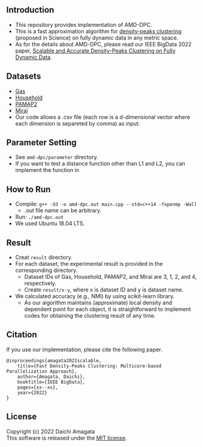## Introduction
* This repository provides implementation of AMD-DPC.
* This is a fast approximation algorithm for [density-peaks clustering](https://science.sciencemag.org/content/344/6191/1492.full) (proposed in Science) on fully dynamic data in any metric space.
* As for the details about AMD-DPC, please read our IEEE BigData 2022 paper, [Scalable and Accurate Density-Peaks Clustering on Fully Dynamic Data](https://).

## Datasets
* [Gas](https://archive.ics.uci.edu/ml/datasets/Gas+sensor+array+under+dynamic+gas+mixtures)
* [Household](https://archive.ics.uci.edu/ml/datasets/Individual+household+electric+power+consumption)
* [PAMAP2](https://archive.ics.uci.edu/ml/datasets/PAMAP2+Physical+Activity+Monitoring)
* [Mirai](https://archive.ics.uci.edu/ml/datasets/Kitsune+Network+Attack+Dataset)
* Our code allows a .csv file (each row is a d-dimensional vector where each dimension is separeted by comma) as input.

## Parameter Setting
* See `amd-dpc/parameter` directory.
* If you want to test a distance function other than L1 and L2, you can implement the function in

## How to Run
* Compile: `g++ -O3 -o amd-dpc.out main.cpp --std=c++14 -fopenmp -Wall`
   * .out file name can be arbitrary.
* Run: `./amd-dpc.out`
* We used Ubuntu 18.04 LTS.

## Result
* Creat `result` directory.
* For each dataset, the experimental result is provided in the corresponding directory.
   * Dataset IDs of Gas, Household, PAMAP2, and Mirai are 3, 1, 2, and 4, respectively.
   * Create `result/x-y`, where x is dataset ID and y is dataset name.
* We calculated accuracy (e.g., NMI) by using scikit-learn library.
   * As our algorithm maintains (approximate) local density and dependent point for each object, it is straightforward to implement codes for obtaining the clustering result of any time.

## Citation
If you use our implementation, please cite the following paper.
``` 
@inproceedings{amagata2022scalable,  
    title={Fast Density-Peaks Clustering: Multicore-based Parallelization Approach},  
    author={Amagata, Daichi},  
    booktitle={IEEE BigData},  
    pages={xx--xx},  
    year={2022}  
}
```

## License
Copyright (c) 2022 Daichi Amagata  
This software is released under the [MIT license](https://github.com/amgt-d1/AMD-DPC/blob/main/license.txt).

